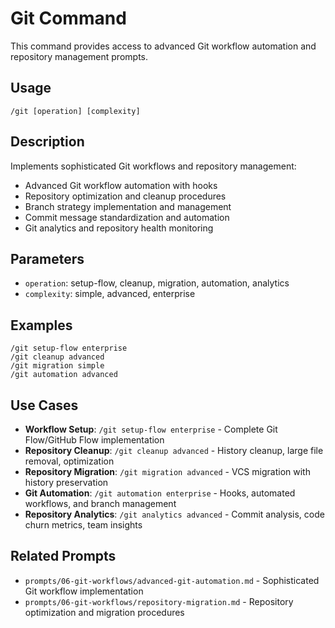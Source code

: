# Git Command

This command provides access to advanced Git workflow automation and repository management prompts.

## Usage
```
/git [operation] [complexity]
```

## Description
Implements sophisticated Git workflows and repository management:
- Advanced Git workflow automation with hooks
- Repository optimization and cleanup procedures
- Branch strategy implementation and management
- Commit message standardization and automation
- Git analytics and repository health monitoring

## Parameters
- `operation`: setup-flow, cleanup, migration, automation, analytics
- `complexity`: simple, advanced, enterprise

## Examples
```
/git setup-flow enterprise
/git cleanup advanced
/git migration simple
/git automation advanced
```

## Use Cases
- **Workflow Setup**: `/git setup-flow enterprise` - Complete Git Flow/GitHub Flow implementation
- **Repository Cleanup**: `/git cleanup advanced` - History cleanup, large file removal, optimization
- **Repository Migration**: `/git migration advanced` - VCS migration with history preservation
- **Git Automation**: `/git automation enterprise` - Hooks, automated workflows, and branch management
- **Repository Analytics**: `/git analytics advanced` - Commit analysis, code churn metrics, team insights

## Related Prompts
- `prompts/06-git-workflows/advanced-git-automation.md` - Sophisticated Git workflow implementation
- `prompts/06-git-workflows/repository-migration.md` - Repository optimization and migration procedures